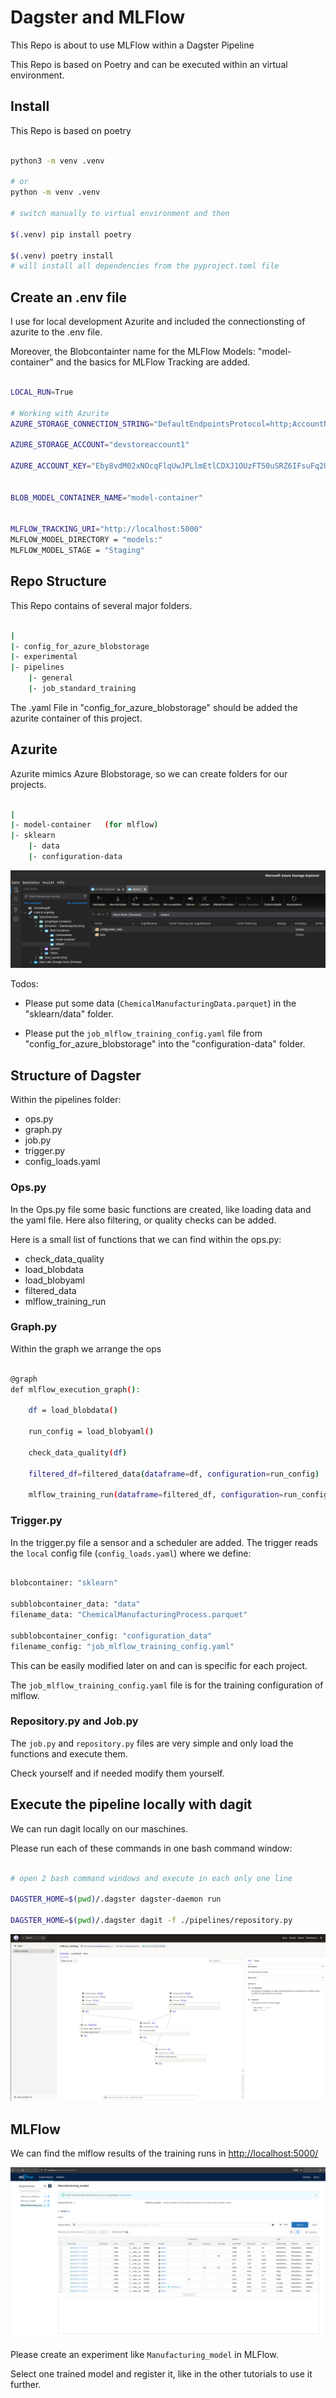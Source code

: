 
# Dagster and MLFlow

This Repo is about to use MLFlow within a Dagster Pipeline


This Repo is based on Poetry and can be executed within an virtual environment.

## Install

This Repo is based on poetry

```bash

python3 -m venv .venv

# or
python -m venv .venv

# switch manually to virtual environment and then

$(.venv) pip install poetry

$(.venv) poetry install 
# will install all dependencies from the pyproject.toml file

```

## Create an .env file


I use for local development Azurite and included the connectionsting of azurite to the .env file.

Moreover, the Blobcontainter name for the MLFlow Models: "model-container" and the basics for MLFlow Tracking are added.

```bash

LOCAL_RUN=True

# Working with Azurite
AZURE_STORAGE_CONNECTION_STRING="DefaultEndpointsProtocol=http;AccountName=devstoreaccount1;AccountKey=Eby8vdM02xNOcqFlqUwJPLlmEtlCDXJ1OUzFT50uSRZ6IFsuFq2UVErCz4I6tq/K1SZFPTOtr/KBHBeksoGMGw==;BlobEndpoint=http://localhost:10000/devstoreaccount1;QueueEndpoint=http://localhost:10001/devstoreaccount1"

AZURE_STORAGE_ACCOUNT="devstoreaccount1"

AZURE_ACCOUNT_KEY="Eby8vdM02xNOcqFlqUwJPLlmEtlCDXJ1OUzFT50uSRZ6IFsuFq2UVErCz4I6tq/K1SZFPTOtr/KBHBeksoGMGw=="


BLOB_MODEL_CONTAINER_NAME="model-container"


MLFLOW_TRACKING_URI="http://localhost:5000"
MLFLOW_MODEL_DIRECTORY = "models:"
MLFLOW_MODEL_STAGE = "Staging"


```


## Repo Structure

This Repo contains of several major folders.

```bash 

|
|- config_for_azure_blobstorage 
|- experimental
|- pipelines
    |- general
    |- job_standard_training 

```

The .yaml File in "config_for_azure_blobstorage" should be added the azurite container of this project.


## Azurite

Azurite mimics Azure Blobstorage, so we can create folders for our projects.

```bash

|
|- model-container   (for mlflow)
|- sklearn
    |- data
    |- configuration-data

```

![azurite](./assets/azurite_structure.png)

Todos:

- Please put some data (`ChemicalManufacturingData.parquet`) in the "sklearn/data" folder.

- Please put the `job_mlflow_training_config.yaml` file from "config_for_azure_blobstorage" into the "configuration-data" folder.


## Structure of Dagster

Within the pipelines folder: 

- ops.py
- graph.py
- job.py
- trigger.py
- config_loads.yaml


### Ops.py

In the Ops.py file some basic functions are created, like loading data and the yaml file. 
Here also filtering, or quality checks can be added.

Here is a small list of functions that we can find within the ops.py:

- check_data_quality
- load_blobdata
- load_blobyaml
- filtered_data
- mlflow_training_run



### Graph.py

Within the graph we arrange the ops  

```bash

@graph
def mlflow_execution_graph():

    df = load_blobdata()

    run_config = load_blobyaml()

    check_data_quality(df)

    filtered_df=filtered_data(dataframe=df, configuration=run_config)

    mlflow_training_run(dataframe=filtered_df, configuration=run_config)


```

### Trigger.py

In the trigger.py file a sensor and a scheduler are added. 
The trigger reads the `local` config file (`config_loads.yaml`) where we define: 

```bash

blobcontainer: "sklearn"

subblobcontainer_data: "data"
filename_data: "ChemicalManufacturingProcess.parquet"

subblobcontainer_config: "configuration_data"
filename_config: "job_mlflow_training_config.yaml"

```
This can be easily modified later on and can is specific for each project. 


The `job_mlflow_training_config.yaml` file is for the training configuration of mlflow.



### Repository.py and Job.py

The `job.py` and `repository.py` files are very simple and only load the functions and execute them.

Check yourself and if needed modify them yourself.



## Execute the pipeline locally with dagit


We can run dagit locally on our maschines. 

Please run each of these commands in one bash command window:

```bash

# open 2 bash command windows and execute in each only one line

DAGSTER_HOME=$(pwd)/.dagster dagster-daemon run

DAGSTER_HOME=$(pwd)/.dagster dagit -f ./pipelines/repository.py

``` 


![dagit](./assets/dagit_pipeline.png)


## MLFlow

We can find the mlflow results of the training runs in [http://localhost:5000/](http://localhost:5000/)

![mlflow](./assets/mlflow.png)


Please create an experiment like `Manufacturing_model` in MLFlow.

Select one trained model and register it, like in the other tutorials to use it further.




